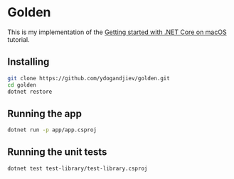 # Golden

This is my implementation of the [Getting started with .NET Core on macOS](https://docs.microsoft.com/en-us/dotnet/core/tutorials/using-on-macos) tutorial.

## Installing

```bash
git clone https://github.com/ydogandjiev/golden.git
cd golden
dotnet restore
```

## Running the app

```bash
dotnet run -p app/app.csproj
```

## Running the unit tests

```bash
dotnet test test-library/test-library.csproj
```
